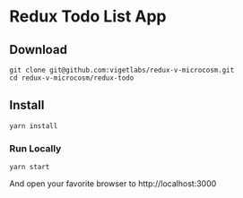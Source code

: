 # Redux Todo List App

## Download

```
git clone git@github.com:vigetlabs/redux-v-microcosm.git
cd redux-v-microcosm/redux-todo
```

## Install
```
yarn install
```

### Run Locally
```
yarn start
```
And open your favorite browser to http://localhost:3000
